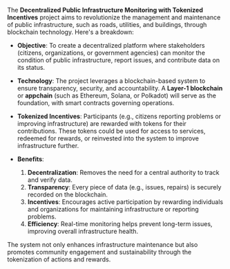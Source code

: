 The **Decentralized Public Infrastructure Monitoring with Tokenized Incentives** project aims to revolutionize the management and maintenance of public infrastructure, such as roads, utilities, and buildings, through blockchain technology. Here's a breakdown:

- **Objective**: To create a decentralized platform where stakeholders (citizens, organizations, or government agencies) can monitor the condition of public infrastructure, report issues, and contribute data on its status.
  
- **Technology**: The project leverages a blockchain-based system to ensure transparency, security, and accountability. A **Layer-1 blockchain** or **appchain** (such as Ethereum, Solana, or Polkadot) will serve as the foundation, with smart contracts governing operations.
  
- **Tokenized Incentives**: Participants (e.g., citizens reporting problems or improving infrastructure) are rewarded with tokens for their contributions. These tokens could be used for access to services, redeemed for rewards, or reinvested into the system to improve infrastructure further.
  
- **Benefits**:
  1. **Decentralization**: Removes the need for a central authority to track and verify data.
  2. **Transparency**: Every piece of data (e.g., issues, repairs) is securely recorded on the blockchain.
  3. **Incentives**: Encourages active participation by rewarding individuals and organizations for maintaining infrastructure or reporting problems.
  4. **Efficiency**: Real-time monitoring helps prevent long-term issues, improving overall infrastructure health.

The system not only enhances infrastructure maintenance but also promotes community engagement and sustainability through the tokenization of actions and rewards.
